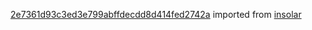 [2e7361d93c3ed3e799abffdecdd8d414fed2742a](https://github.com/insolar/insolar/commit/2e7361d93c3ed3e799abffdecdd8d414fed2742a) imported from [insolar](https://github.com/insolar/insolar)
